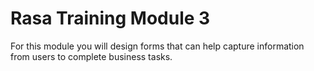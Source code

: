 # Rasa Training Module 3

For this module you will design forms that can help capture information from users to complete business tasks.
